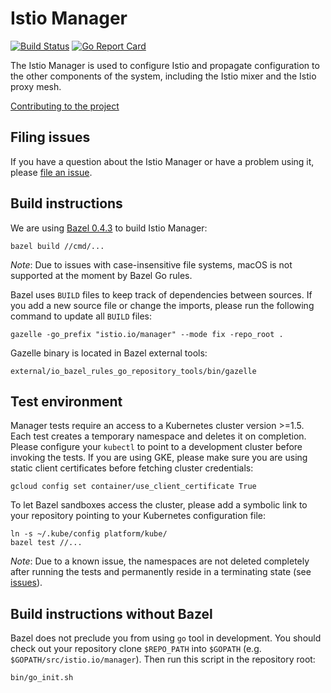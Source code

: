 # Istio Manager #
[![Build Status](https://travis-ci.org/istio/manager.svg?branch=master)](https://travis-ci.org/istio/manager)
[![Go Report Card](https://goreportcard.com/badge/github.com/istio/manager)](https://goreportcard.com/report/github.com/istio/manager)

The Istio Manager is used to configure Istio and propagate configuration to the
other components of the system, including the Istio mixer and the Istio proxy mesh.

[Contributing to the project](./CONTRIBUTING.md)

## Filing issues ##

If you have a question about the Istio Manager or have a problem using it, please
[file an issue](https://github.com/istio/manager/issues/new).

## Build instructions ##

We are using [Bazel 0.4.3](https://bazel.io) to build Istio Manager:

    bazel build //cmd/...

_Note_: Due to issues with case-insensitive file systems, macOS is not
supported at the moment by Bazel Go rules.

Bazel uses `BUILD` files to keep track of dependencies between sources.
If you add a new source file or change the imports, please run the following command
to update all `BUILD` files:

    gazelle -go_prefix "istio.io/manager" --mode fix -repo_root .

Gazelle binary is located in Bazel external tools:

    external/io_bazel_rules_go_repository_tools/bin/gazelle

## Test environment ##

Manager tests require an access to a Kubernetes cluster version >=1.5. Each
test creates a temporary namespace and deletes it on completion.  Please
configure your `kubectl` to point to a development cluster before invoking the
tests. If you are using GKE, please make sure you are using static client
certificates before fetching cluster credentials:

    gcloud config set container/use_client_certificate True

To let Bazel sandboxes access the cluster, please add a symbolic link to your
repository pointing to your Kubernetes configuration file:

    ln -s ~/.kube/config platform/kube/
    bazel test //...

_Note_: Due to a known issue, the namespaces are not deleted completely
after running the tests and permanently reside in a terminating state
(see [issues](https://github.com/istio/manager/issues/15)).

## Build instructions without Bazel ##

Bazel does not preclude you from using `go` tool in development. You should
check out your repository clone `$REPO_PATH` into `$GOPATH` (e.g.
`$GOPATH/src/istio.io/manager`). Then run this script in the repository root:

    bin/go_init.sh

